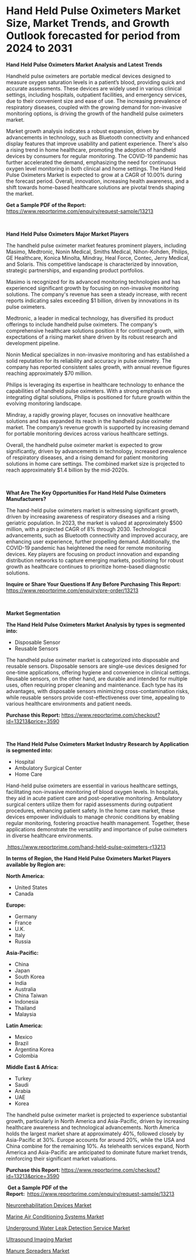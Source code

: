 <p><h1>Hand Held Pulse Oximeters Market Size, Market Trends, and Growth Outlook forecasted for period from 2024 to 2031</h1></p><p><strong>Hand Held Pulse Oximeters Market Analysis and Latest Trends</strong></p>
<p><p>Handheld pulse oximeters are portable medical devices designed to measure oxygen saturation levels in a patient’s blood, providing quick and accurate assessments. These devices are widely used in various clinical settings, including hospitals, outpatient facilities, and emergency services, due to their convenient size and ease of use. The increasing prevalence of respiratory diseases, coupled with the growing demand for non-invasive monitoring options, is driving the growth of the handheld pulse oximeters market.</p><p>Market growth analysis indicates a robust expansion, driven by advancements in technology, such as Bluetooth connectivity and enhanced display features that improve usability and patient experience. There's also a rising trend in home healthcare, promoting the adoption of handheld devices by consumers for regular monitoring. The COVID-19 pandemic has further accelerated the demand, emphasizing the need for continuous oxygen level monitoring in both clinical and home settings. The Hand Held Pulse Oximeters Market is expected to grow at a CAGR of 10.00% during the forecast period. Overall, innovation, increasing health awareness, and a shift towards home-based healthcare solutions are pivotal trends shaping the market.</p></p>
<p><strong>Get a Sample PDF of the Report:&nbsp;</strong> <a href="https://www.reportprime.com/enquiry/request-sample/13213?utm_campaign=4&utm_medium=2&utm_source=Github&utm_content=ia&utm_term=28112024&utm_id=hand-held-pulse-oximeters">https://www.reportprime.com/enquiry/request-sample/13213</a></p>
<p>&nbsp;</p>
<p><strong>Hand Held Pulse Oximeters Major Market Players</strong></p>
<p><p>The handheld pulse oximeter market features prominent players, including Masimo, Medtronic, Nonin Medical, Smiths Medical, Nihon-Kohden, Philips, GE Healthcare, Konica Minolta, Mindray, Heal Force, Contec, Jerry Medical, and Solaris. This competitive landscape is characterized by innovation, strategic partnerships, and expanding product portfolios.</p><p>Masimo is recognized for its advanced monitoring technologies and has experienced significant growth by focusing on non-invasive monitoring solutions. The company's revenue has seen a steady increase, with recent reports indicating sales exceeding $1 billion, driven by innovations in its pulse oximeters.</p><p>Medtronic, a leader in medical technology, has diversified its product offerings to include handheld pulse oximeters. The company's comprehensive healthcare solutions position it for continued growth, with expectations of a rising market share driven by its robust research and development pipeline.</p><p>Nonin Medical specializes in non-invasive monitoring and has established a solid reputation for its reliability and accuracy in pulse oximetry. The company has reported consistent sales growth, with annual revenue figures reaching approximately $70 million.</p><p>Philips is leveraging its expertise in healthcare technology to enhance the capabilities of handheld pulse oximeters. With a strong emphasis on integrating digital solutions, Philips is positioned for future growth within the evolving monitoring landscape.</p><p>Mindray, a rapidly growing player, focuses on innovative healthcare solutions and has expanded its reach in the handheld pulse oximeter market. The company’s revenue growth is supported by increasing demand for portable monitoring devices across various healthcare settings.</p><p>Overall, the handheld pulse oximeter market is expected to grow significantly, driven by advancements in technology, increased prevalence of respiratory diseases, and a rising demand for patient monitoring solutions in home care settings. The combined market size is projected to reach approximately $1.4 billion by the mid-2020s.</p></p>
<p>&nbsp;</p>
<p><strong>What Are The Key Opportunities For Hand Held Pulse Oximeters Manufacturers?</strong></p>
<p><p>The hand-held pulse oximeters market is witnessing significant growth, driven by increasing awareness of respiratory diseases and a rising geriatric population. In 2023, the market is valued at approximately $500 million, with a projected CAGR of 8% through 2030. Technological advancements, such as Bluetooth connectivity and improved accuracy, are enhancing user experience, further propelling demand. Additionally, the COVID-19 pandemic has heightened the need for remote monitoring devices. Key players are focusing on product innovation and expanding distribution networks to capture emerging markets, positioning for robust growth as healthcare continues to prioritize home-based diagnostic solutions.</p></p>
<p><strong>Inquire or Share Your Questions If Any Before Purchasing This Report:</strong> <a href="https://www.reportprime.com/enquiry/pre-order/13213?utm_campaign=4&utm_medium=2&utm_source=Github&utm_content=ia&utm_term=28112024&utm_id=hand-held-pulse-oximeters">https://www.reportprime.com/enquiry/pre-order/13213</a></p>
<p>&nbsp;</p>
<p><strong>Market Segmentation</strong></p>
<p><strong>The Hand Held Pulse Oximeters Market Analysis by types is segmented into:</strong></p>
<p><ul><li>Disposable Sensor</li><li>Reusable Sensors</li></ul></p>
<p><p>The handheld pulse oximeter market is categorized into disposable and reusable sensors. Disposable sensors are single-use devices designed for one-time applications, offering hygiene and convenience in clinical settings. Reusable sensors, on the other hand, are durable and intended for multiple uses, often requiring proper cleaning and maintenance. Each type has its advantages, with disposable sensors minimizing cross-contamination risks, while reusable sensors provide cost-effectiveness over time, appealing to various healthcare environments and patient needs.</p></p>
<p><strong>Purchase this Report:&nbsp;</strong><a href="https://www.reportprime.com/checkout?id=13213&price=3590&utm_campaign=4&utm_medium=2&utm_source=Github&utm_content=ia&utm_term=28112024&utm_id=hand-held-pulse-oximeters">https://www.reportprime.com/checkout?id=13213&price=3590</a></p>
<p>&nbsp;</p>
<p><strong>The Hand Held Pulse Oximeters Market Industry Research by Application is segmented into:</strong></p>
<p><ul><li>Hospital</li><li>Ambulatory Surgical Center</li><li>Home Care</li></ul></p>
<p><p>Hand-held pulse oximeters are essential in various healthcare settings, facilitating non-invasive monitoring of blood oxygen levels. In hospitals, they aid in acute patient care and post-operative monitoring. Ambulatory surgical centers utilize them for rapid assessments during outpatient procedures, enhancing patient safety. In the home care market, these devices empower individuals to manage chronic conditions by enabling regular monitoring, fostering proactive health management. Together, these applications demonstrate the versatility and importance of pulse oximeters in diverse healthcare environments.</p></p>
<p><a href="https://www.reportprime.com/hand-held-pulse-oximeters-r13213?utm_campaign=4&utm_medium=2&utm_source=Github&utm_content=ia&utm_term=28112024&utm_id=hand-held-pulse-oximeters">&nbsp;https://www.reportprime.com/hand-held-pulse-oximeters-r13213</a></p>
<p><strong>In terms of Region, the Hand Held Pulse Oximeters Market Players available by Region are:</strong></p>
<p>
    <p> <strong> North America: </strong>
        <ul>
            <li>United States</li>
            <li>Canada</li>
        </ul>
        </p> 
    <p> <strong> Europe: </strong>
        <ul>
            <li>Germany</li>
            <li>France</li>
            <li>U.K.</li>
            <li>Italy</li>
            <li>Russia</li>
        </ul>
        </p> 
    <p> <strong> Asia-Pacific: </strong>
        <ul>
            <li>China</li>
            <li>Japan</li>
            <li>South Korea</li>
            <li>India</li>
            <li>Australia</li>
            <li>China Taiwan</li>
            <li>Indonesia</li>
            <li>Thailand</li>
            <li>Malaysia</li>
        </ul>
        </p> 
    <p> <strong> Latin America: </strong>
        <ul>
            <li>Mexico</li>
            <li>Brazil</li>
            <li>Argentina Korea</li>
            <li>Colombia</li>
        </ul>
        </p> 
    <p> <strong> Middle East & Africa: </strong>
        <ul>
            <li>Turkey</li>
            <li>Saudi</li>
            <li>Arabia</li>
            <li>UAE</li>
            <li>Korea</li>
        </ul>
    </p>
    </p>
<p><p>The handheld pulse oximeter market is projected to experience substantial growth, particularly in North America and Asia-Pacific, driven by increasing healthcare awareness and technological advancements. North America holds the largest market share at approximately 40%, followed closely by Asia-Pacific at 30%. Europe accounts for around 20%, while the USA and China combine for the remaining 10%. As telehealth services expand, North America and Asia-Pacific are anticipated to dominate future market trends, reinforcing their significant market valuations.</p></p>
<p><strong>Purchase this Report: </strong><a href="https://www.reportprime.com/checkout?id=13213&price=3590&utm_campaign=4&utm_medium=2&utm_source=Github&utm_content=ia&utm_term=28112024&utm_id=hand-held-pulse-oximeters">https://www.reportprime.com/checkout?id=13213&price=3590</a></p>
<p>&nbsp;<strong>Get a Sample PDF of the Report:&nbsp;&nbsp;</strong><a href="https://www.reportprime.com/enquiry/request-sample/13213?utm_campaign=4&utm_medium=2&utm_source=Github&utm_content=ia&utm_term=28112024&utm_id=hand-held-pulse-oximeters">https://www.reportprime.com/enquiry/request-sample/13213</a></p>
<p><strong></strong></p>
<p><p><a href="https://github.com/NarcisoFerry/Market-Research-Report-List-1/blob/main/neurorehabilitation-devices-market.md?utm_campaign=4&utm_medium=2&utm_source=Github&utm_content=ia&utm_term=28112024&utm_id=hand-held-pulse-oximeters">Neurorehabilitation Devices Market</a></p><p><a href="https://www.linkedin.com/pulse/global-marine-air-conditioning-systems-industry-analysis-rxqvc?utm_campaign=4&utm_medium=2&utm_source=Github&utm_content=ia&utm_term=28112024&utm_id=hand-held-pulse-oximeters">Marine Air Conditioning Systems Market</a></p><p><a href="https://issuu.com/reportprime-2/docs/underground-water-leak-detection-se_39fe082f1156e8?utm_campaign=4&utm_medium=2&utm_source=Github&utm_content=ia&utm_term=28112024&utm_id=hand-held-pulse-oximeters">Underground Water Leak Detection Service Market</a></p><p><a href="https://github.com/FosterFahey91/Market-Research-Report-List-1/blob/main/ultrasound-imaging-market.md?utm_campaign=4&utm_medium=2&utm_source=Github&utm_content=ia&utm_term=28112024&utm_id=hand-held-pulse-oximeters">Ultrasound Imaging Market</a></p><p><a href="https://www.linkedin.com/pulse/manure-spreaders-market-size-share-growth-analysis-type-application-lnskc?utm_campaign=4&utm_medium=2&utm_source=Github&utm_content=ia&utm_term=28112024&utm_id=hand-held-pulse-oximeters">Manure Spreaders Market</a></p></p>